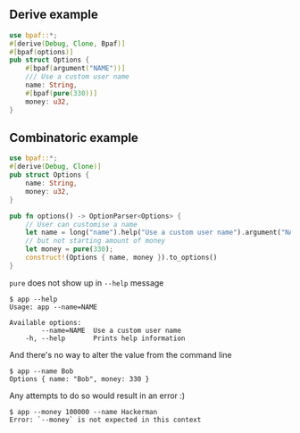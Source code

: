 ## Derive example

````rust
use bpaf::*;
#[derive(Debug, Clone, Bpaf)]
#[bpaf(options)]
pub struct Options {
    #[bpaf(argument("NAME"))]
    /// Use a custom user name
    name: String,
    #[bpaf(pure(330))]
    money: u32,
}
````

## Combinatoric example

````rust
use bpaf::*;
#[derive(Debug, Clone)]
pub struct Options {
    name: String,
    money: u32,
}

pub fn options() -> OptionParser<Options> {
    // User can customise a name
    let name = long("name").help("Use a custom user name").argument("NAME");
    // but not starting amount of money
    let money = pure(330);
    construct!(Options { name, money }).to_options()
}
````

`pure` does not show up in `--help` message



```text
$ app --help
Usage: app --name=NAME

Available options:
        --name=NAME  Use a custom user name
    -h, --help       Prints help information
```


And there's no way to alter the value from the command line



```text
$ app --name Bob
Options { name: "Bob", money: 330 }
```


Any attempts to do so would result in an error :)



```text
$ app --money 100000 --name Hackerman
Error: `--money` is not expected in this context
```

